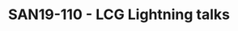 ---
youtube_video_url: https://www.youtube.com/watch?v=2BYPcPp8sug
amazon_s3_presentation_url: https://static.linaro.org/connect/san19/presentations/san19-110.pdf
amazon_s3_video_url: https://static.linaro.org/connect/san19/videos/san19-110.mp4
categories:
- san19
description: LCG has had a lighting talks session for a few Connects now. We talk
  about portions of our work that dont necessarily fit into a full-sized session,
  but are interesting for members and attendees nevertheless.
image: /assets/images/featured-images/san19/SAN19-110.png
session_attendee_num: '29'
session_id: SAN19-110
session_room: Sunset V (Session 1)
session_slot:
  end_time: '2019-09-23 15:50:00'
  start_time: '2019-09-23 15:00:00'
session_speakers:
- speaker_bio: AOSP devboard and Kernel developer
  speaker_company: Linaro
  speaker_image: /assets/images/speakers/san19/john-stultz.jpg
  speaker_location: ''
  speaker_name: John Stultz
  speaker_position: AOSP Devboards/Kernel Developer
  speaker_url: ''
  speaker_username: john.stultz
- speaker_bio: AOSP bootstrap engineer at Linaro Ltd.
  speaker_company: Linaro
  speaker_image: /assets/images/speakers/san19/amit-pundir.jpg
  speaker_location: India
  speaker_name: Amit Pundir
  speaker_position: Engineer
  speaker_url: ''
  speaker_username: amit.pundir
- speaker_bio: Sumit leads a motivated team of kernel engineers who work on everything
    kernel - and sometimes non-kernel too - within LCG.
  speaker_company: Linaro Limited
  speaker_image: /assets/images/speakers/san19/sumit-semwal.jpg
  speaker_location: ''
  speaker_name: Sumit Semwal
  speaker_position: Team Lead, LCG Kernel
  speaker_url: http://www.linaro.org/
  speaker_username: sumitsemwal
- speaker_bio: ''
  speaker_company: Linaro Ltd
  speaker_image: /assets/images/speakers/placeholder.jpg
  speaker_location: ''
  speaker_name: Sumit Semwal
  speaker_position: Team Lead, LCG Kernel
  speaker_url: ''
  speaker_username: sumu.ss
- speaker_bio: ''
  speaker_company: ''
  speaker_image: /assets/images/speakers/placeholder.jpg
  speaker_location: ''
  speaker_name: Tom Gall
  speaker_position: ''
  speaker_url: ''
  speaker_username: tom_gall.1zvaflf5
session_track: Android Ecosystem
tag: session
tags:
- Android
- ' Linux Kernel'
title: SAN19-110 - LCG Lightning talks
---